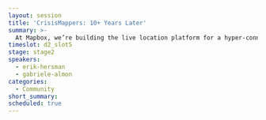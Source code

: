 ```yaml
---
layout: session
title: 'CrisisMappers: 10+ Years Later'
summary: >-
  At Mapbox, we’re building the live location platform for a hyper-connected future. But what is it like to work with location when people are disconnected? Two leaders in the use of technology for humanitarian response and development, Gabby Almon of NetHope and Erik Hersman of BRCK, share their experiences working with location data during times of crisis and in parts of the world with limited infrastructure. Join us for a reality-check and a call-to-action about using location tools when the going gets tough.
timeslot: d2_slot5
stage: stage2
speakers:
  - erik-hersman
  - gabriele-almon
categories:
  - Community
short_summary: 
scheduled: true
---
```


